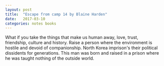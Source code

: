 ```yaml
---
layout: post
title:  "Escape from camp 14 by Blaine Harden"
date:   2017-03-10
categories: notes books
---
```


What if you take the things that make us human away, love, trust, friendship, culture and history. Raise a person where the environment is hostile and devoid of companionship.  North Korea imprison's their political dissidents for generations. This man was born and raised in a prison where he was taught nothing of the outside world. 


